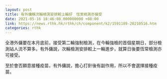 ```yaml
---
layout: post
title: 有外傭稱次輪檢測安排較上輪好　恆常檢測亦接受
date: 2021-05-16 18:46:08.000000000 +08:00
link: https://news.rthk.hk/rthk/ch/component/k2/1591189-20210516.htm
categories: rthk
---
```


全港外傭要在本月底前，接受第二輪強制檢測，在今輪強檢的首個星期日，部分檢測站人流不算多。有外傭說，次輪檢測安排較上一輪進步，就算日後要恆常檢測亦可接受。

至於會否願意接種疫苗，有外傭說，擔心打針後有副作用，所以不會選擇接種疫苗。
